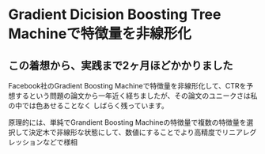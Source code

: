 
# Gradient Dicision Boosting Tree Machineで特徴量を非線形化

## この着想から、実践まで2ヶ月ほどかかりました
Facebook社のGradient Boosting Machineで特徴量を非線形化して、CTRを予想するという問題の論文から一年近く経ちましたが、その論文のユニークさは私の中では色あせることなく
しばらく残っています。  

原理的には、単純でGrandient Boosting Machineの特徴量で複数の特徴量を選択して決定木で非線形な状態にして、数値にすることでより高精度でリニアレグレッションなどで様相
